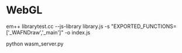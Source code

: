 # WebGL

em++ librarytest.cc --js-library library.js -s "EXPORTED_FUNCTIONS=['_WAFNDraw','_main']" -o index.js

python wasm_server.py
